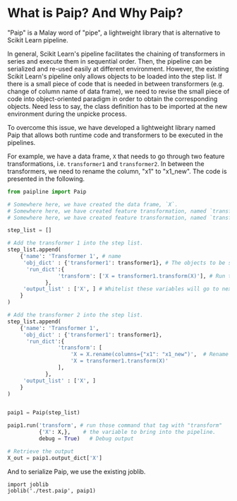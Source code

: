 # What is Paip? And Why Paip?
"Paip" is a Malay word of "pipe", a lightweight library that is alternative to Scikit Learn pipeline. 

In general, Scikit Learn's pipeline facilitates the chaining of transformers in series and execute them in sequential order. Then, the pipeline can be serialized and re-used easily at different environment. However, the existing Scikit Learn's pipeline only allows objects to be loaded into the step list. If there is a small piece of code that is needed in between transformers (e.g. change of column name of data frame), we need to revise the small piece of code into object-oriented paradigm in order to obtain the corresponding objects. Need less to say, the class definition has to be imported at the new environment during the unpicke process. 

To overcome this issue, we have developed a lightweight library named Paip that allows both runtime code and transformers to be executed in the pipelines.

For example, we have a data frame, `X` that needs to go through two feature transformations, i.e. `transformer1` and `transformer2`. In between the transformers, we need to rename the column, "x1" to "x1_new". The code is presented in the following.

```python
from paipline import Paip

# Somewhere here, we have created the data frame, `X`.
# Somewhere here, we have created feature transformation, named `transformer1`.
# Somewhere here, we have created feature transformation, named `transformer2`.

step_list = []

# Add the transformer 1 into the step list.
step_list.append(
    {'name': 'Transformer 1', # name
     'obj_dict' : {'transformer1': transformer1}, # The objects to be serialized in pickle.
      'run_dict':{
                'transform': ['X = transformer1.transform(X)'], # Run this code.
            },
     'output_list' : ['X', ] # Whitelist these variables will go to next step.
    }
)

# Add the transformer 2 into the step list.
step_list.append(
    {'name': 'Transformer 1',
     'obj_dict' : {'transformer1': transformer1},
      'run_dict':{
                'transform': [
                    'X = X.rename(columns={"x1": "x1_new")',  # Rename column.
                    'X = transformer1.transform(X)'
                ],
            },
     'output_list' : ['X', ]
    }
)


paip1 = Paip(step_list)

paip1.run('transform', # run those command that tag with "transform"
          {'X': X,},    # the variable to bring into the pipeline.
          debug = True)   # Debug output 

# Retrieve the output
X_out = paip1.output_dict['X']

```

And to serialize Paip, we use the existing joblib.
```
import joblib
joblib('./test.paip', paip1)

```
